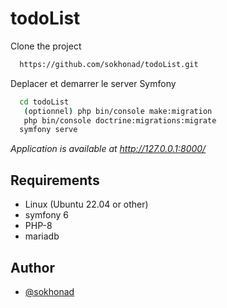 # todoList

Clone the project

```bash
  https://github.com/sokhonad/todoList.git
```
Deplacer et demarrer le server Symfony

```bash
  cd todoList
   (optionnel) php bin/console make:migration
   php bin/console doctrine:migrations:migrate
  symfony serve
```
*Application is available at http://127.0.0.1:8000/*

## Requirements

- Linux (Ubuntu 22.04 or other)
- symfony 6
- PHP-8
- mariadb
## Author
- [@sokhonad](https://github.com/sokhonad)
